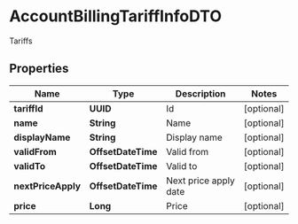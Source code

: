 

# AccountBillingTariffInfoDTO

Tariffs

## Properties

| Name | Type | Description | Notes |
|------------ | ------------- | ------------- | -------------|
|**tariffId** | **UUID** | Id |  [optional] |
|**name** | **String** | Name |  [optional] |
|**displayName** | **String** | Display name |  [optional] |
|**validFrom** | **OffsetDateTime** | Valid from |  [optional] |
|**validTo** | **OffsetDateTime** | Valid to |  [optional] |
|**nextPriceApply** | **OffsetDateTime** | Next price apply date |  [optional] |
|**price** | **Long** | Price |  [optional] |



